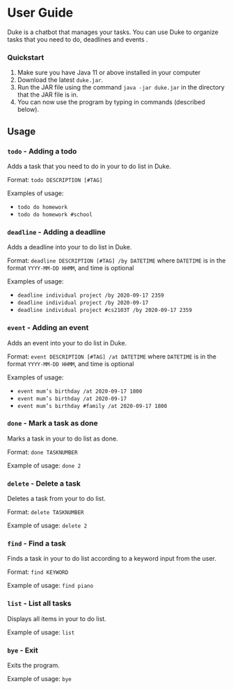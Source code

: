 # User Guide
Duke is a chatbot that manages your tasks. You can use Duke to organize tasks that you need to do, deadlines and events .

### Quickstart
1. Make sure you have Java 11 or above installed in your computer
1. Download the latest `duke.jar`.
1. Run the JAR file using the command `java -jar duke.jar` in the directory that the JAR file is in.
1. You can now use the program by typing in commands (described below).

## Usage

### `todo` - Adding a todo

Adds a task that you need to do in your to do list in Duke.

Format: `todo DESCRIPTION [#TAG]`

Examples of usage: 

* `todo do homework`
* `todo do homework #school`

### `deadline` - Adding a deadline

Adds a deadline into your to do list in Duke.

Format: `deadline DESCRIPTION [#TAG] /by DATETIME` where `DATETIME` is in the format `YYYY-MM-DD HHMM`, and time is optional

Examples of usage: 

* `deadline individual project /by 2020-09-17 2359`
* `deadline individual project /by 2020-09-17`
* `deadline individual project #cs2103T /by 2020-09-17 2359`

### `event` - Adding an event

Adds an event into your to do list in Duke.

Format: `event DESCRIPTION [#TAG] /at DATETIME` where `DATETIME` is in the format `YYYY-MM-DD HHMM`, and time is optional

Examples of usage: 

* `event mum’s birthday /at 2020-09-17 1800`
* `event mum’s birthday /at 2020-09-17`
* `event mum’s birthday #family /at 2020-09-17 1800`

### `done` - Mark a task as done

Marks a task in your to do list as done.

Format: `done TASKNUMBER`

Example of usage: `done 2`

### `delete` - Delete a task

Deletes a task from your to do list.

Format: `delete TASKNUMBER`

Example of usage: `delete 2`

### `find` - Find a task

Finds a task in your to do list according to a keyword input from the user.

Format: `find KEYWORD`

Example of usage: `find piano`

### `list` - List all tasks

Displays all items in your to do list.

Example of usage: `list`

### `bye` - Exit

Exits the program.

Example of usage: `bye`
